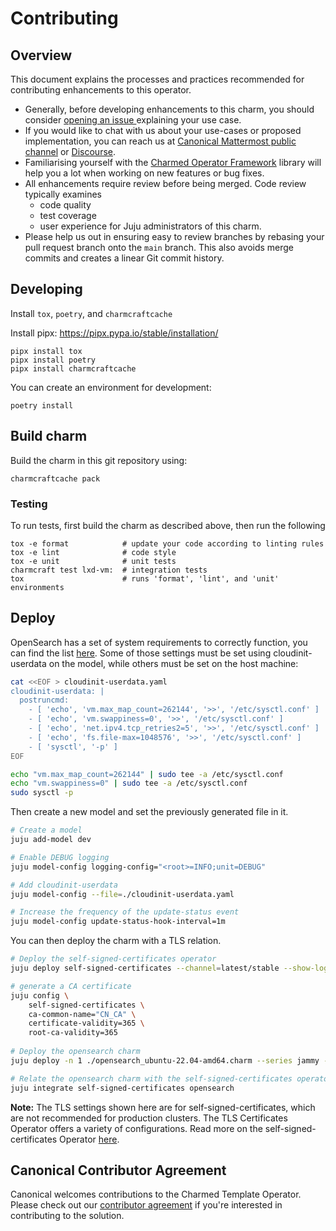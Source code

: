 # Contributing

## Overview

This document explains the processes and practices recommended for contributing enhancements to
this operator.

<!-- TEMPLATE-TODO: Update the URL for issue creation -->

- Generally, before developing enhancements to this charm, you should consider [opening an issue
  ](https://github.com/canonical/operator-opensearch/issues) explaining your use case.
- If you would like to chat with us about your use-cases or proposed implementation, you can reach
  us at [Canonical Mattermost public channel](https://chat.charmhub.io/charmhub/channels/charm-dev)
  or [Discourse](https://discourse.charmhub.io/).
- Familiarising yourself with the [Charmed Operator Framework](https://juju.is/docs/sdk) library
  will help you a lot when working on new features or bug fixes.
- All enhancements require review before being merged. Code review typically examines
  - code quality
  - test coverage
  - user experience for Juju administrators of this charm.
- Please help us out in ensuring easy to review branches by rebasing your pull request branch onto
  the `main` branch. This also avoids merge commits and creates a linear Git commit history.

## Developing
Install `tox`, `poetry`, and `charmcraftcache`

Install pipx: https://pipx.pypa.io/stable/installation/
```shell
pipx install tox
pipx install poetry
pipx install charmcraftcache
```

You can create an environment for development:
```shell
poetry install
```


## Build charm
Build the charm in this git repository using:
```shell
charmcraftcache pack
```

### Testing

To run tests, first build the charm as described above, then run the following

```shell
tox -e format            # update your code according to linting rules
tox -e lint              # code style
tox -e unit              # unit tests
charmcraft test lxd-vm:  # integration tests
tox                      # runs 'format', 'lint', and 'unit' environments
```

## Deploy

OpenSearch has a set of system requirements to correctly function, you can find the list [here](https://opensearch.org/docs/latest/install-and-configure/install-opensearch/index/).
Some of those settings must be set using cloudinit-userdata on the model, while others must be set on the host machine:
```bash
cat <<EOF > cloudinit-userdata.yaml
cloudinit-userdata: |
  postruncmd:
    - [ 'echo', 'vm.max_map_count=262144', '>>', '/etc/sysctl.conf' ]
    - [ 'echo', 'vm.swappiness=0', '>>', '/etc/sysctl.conf' ]
    - [ 'echo', 'net.ipv4.tcp_retries2=5', '>>', '/etc/sysctl.conf' ]
    - [ 'echo', 'fs.file-max=1048576', '>>', '/etc/sysctl.conf' ]
    - [ 'sysctl', '-p' ]
EOF

echo "vm.max_map_count=262144" | sudo tee -a /etc/sysctl.conf
echo "vm.swappiness=0" | sudo tee -a /etc/sysctl.conf
sudo sysctl -p
```

Then create a new model and set the previously generated file in it.
```bash
# Create a model
juju add-model dev

# Enable DEBUG logging
juju model-config logging-config="<root>=INFO;unit=DEBUG"

# Add cloudinit-userdata
juju model-config --file=./cloudinit-userdata.yaml

# Increase the frequency of the update-status event
juju model-config update-status-hook-interval=1m
```

You can then deploy the charm with a TLS relation.
```bash
# Deploy the self-signed-certificates operator
juju deploy self-signed-certificates --channel=latest/stable --show-log --verbose

# generate a CA certificate
juju config \
    self-signed-certificates \
    ca-common-name="CN_CA" \
    certificate-validity=365 \
    root-ca-validity=365
    
# Deploy the opensearch charm
juju deploy -n 1 ./opensearch_ubuntu-22.04-amd64.charm --series jammy --show-log --verbose

# Relate the opensearch charm with the self-signed-certificates operator
juju integrate self-signed-certificates opensearch
```

**Note:** The TLS settings shown here are for self-signed-certificates, which are not recommended for production clusters. The TLS Certificates Operator offers a variety of configurations. Read more on the self-signed-certificates Operator [here](https://charmhub.io/self-signed-certificates).


## Canonical Contributor Agreement
Canonical welcomes contributions to the Charmed Template Operator. Please check out our [contributor agreement](https://ubuntu.com/legal/contributors) if you're interested in contributing to the solution.
